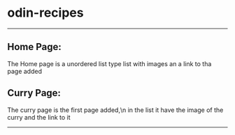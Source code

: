 # odin-recipes
------------------------------------------------------------------
## Home Page:
The Home page is a unordered list type list with images an a link to tha page added

## Curry Page:
The curry page  is the first page added,\n 
in the list it have the image of the curry and the link to it

-------------------


